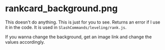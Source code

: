 # rankcard_background.png

This doesn't do anything. This is just for you to see. Returns an error if I use it in the code. It is used in `SlashCommands/leveling/rank.js`.

If you wanna change the background, get an image link and change the values accordingly.